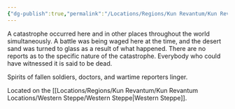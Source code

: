 ```yaml
---
{"dg-publish":true,"permalink":"/Locations/Regions/Kun Revantum/Kun Revantum Locations/Western Steppe/Glass Expanse/"}
---
```


A catastrophe occurred here and in other places throughout the world simultaneously. A battle was being waged here at the time, and the desert sand was turned to glass as a result of what happened. There are no reports as to the specific nature of the catastrophe. Everybody who could have witnessed it is said to be dead.

Spirits of fallen soldiers, doctors, and wartime reporters linger.

Located on the [[Locations/Regions/Kun Revantum/Kun Revantum Locations/Western Steppe/Western Steppe\|Western Steppe]].
